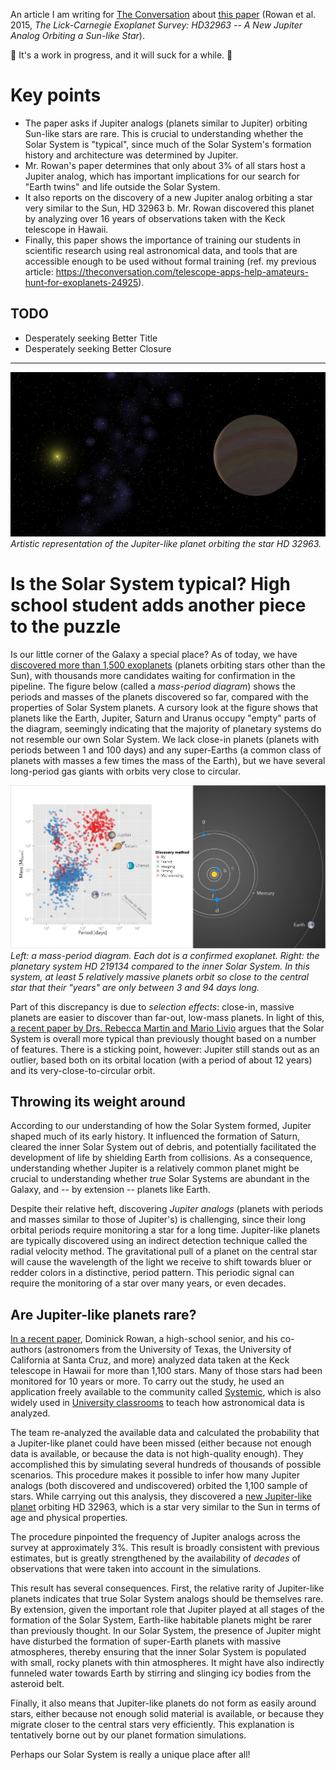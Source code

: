 An article I am writing for [The Conversation](https://theconversation.com/us) about [this paper](http://arxiv.org/abs/1512.00417) (Rowan et al. 2015, *The Lick-Carnegie Exoplanet Survey: HD32963 -- A New Jupiter Analog Orbiting a Sun-like Star*).

:construction_worker: It's a work in progress, and it will suck for a while. :construction_worker:

# Key points
- The paper asks if Jupiter analogs (planets similar to Jupiter) orbiting Sun-like stars are rare. This is crucial to understanding whether the Solar System is "typical", since much of the Solar System's formation history and architecture was determined by Jupiter. 
- Mr. Rowan's paper determines that only about 3% of all stars host a Jupiter analog, which has important implications for our search for "Earth twins" and life outside the Solar System. 
- It also reports on the discovery of a new Jupiter analog orbiting a star very similar to the Sun, HD 32963 b. Mr. Rowan discovered this planet by analyzing over 16 years of observations taken with the Keck telescope in Hawaii. 
- Finally, this paper shows the importance of training our students in scientific research using real astronomical data, and tools that are accessible enough to be used without formal training (ref. my previous article: https://theconversation.com/telescope-apps-help-amateurs-hunt-for-exoplanets-24925).

## TODO ##
* Desperately seeking Better Title
* Desperately seeking Better Closure

<hr>

![Synthetic HD 32963](figures/32963_synthetic.png)
*Artistic representation of the Jupiter-like planet orbiting the star HD 32963.*

# Is the Solar System typical? High school student adds another piece to the puzzle #

Is our little corner of the Galaxy a special place? As of today, we have [discovered more than 1,500 exoplanets](http://exoplanets.org) (planets orbiting stars other than the Sun), with thousands more candidates waiting for confirmation in the pipeline. The figure below (called a *mass-period diagram*) shows the periods and masses of the planets discovered so far, compared with the properties of Solar System planets. A cursory look at the figure shows that planets like the Earth, Jupiter, Saturn and Uranus occupy "empty" parts of the diagram, seemingly indicating that the majority of planetary systems do not resemble our own Solar System. We lack close-in planets (planets with periods between 1 and 100 days) and any super-Earths (a common class of planets with masses a few times the mass of the Earth), but we have several long-period gas giants with orbits very close to circular.

![Figure 1](figures/Figure_1.png)
*Left: a mass-period diagram. Each dot is a confirmed exoplanet. Right: the planetary system HD 219134 compared to the inner Solar System. In this system, at least 5 relatively massive planets orbit so close to the central star that their "years" are only between 3 and 94 days long.*

Part of this discrepancy is due to *selection effects*: close-in, massive planets are easier to discover than far-out, low-mass planets. In light of this, [a recent paper by Drs. Rebecca Martin and Mario Livio](http://aasnova.org/2015/09/25/how-normal-is-our-solar-system/) argues that the Solar System is overall more typical than previously thought based on a number of features. There is a sticking point, however: Jupiter still stands out as an outlier, based both on its orbital location (with a period of about 12 years) and its very-close-to-circular orbit.

## Throwing its weight around ##
According to our understanding of how the Solar System formed, Jupiter shaped much of its early history. It influenced the formation of Saturn, cleared the inner Solar System out of debris, and potentially facilitated the development of life by shielding Earth from collisions. As a consequence, understanding whether Jupiter is a relatively common planet might be crucial to understanding whether *true* Solar Systems are abundant in the Galaxy, and -- by extension -- planets like Earth.

Despite their relative heft, discovering *Jupiter analogs* (planets with periods and masses similar to those of Jupiter's) is challenging, since their long orbital periods require monitoring a star for a long time. Jupiter-like planets are typically discovered using an indirect detection technique called the radial velocity method. The gravitational pull of a planet on the central star will cause the wavelength of the light we receive to shift towards bluer or redder colors in a distinctive, period pattern. This periodic signal can require the monitoring of a star over many years, or even decades.

## Are Jupiter-like planets rare? ##
[In a recent paper](http://arxiv.org/abs/1512.00417), Dominick Rowan, a high-school senior, and his co-authors (astronomers from the University of Texas, the University of California at Santa Cruz, and more) analyzed data taken at the Keck telescope in Hawaii for more than 1,100 stars. Many of those stars had been monitored for 10 years or more. To carry out the study, he used an application freely available to the community called [Systemic](https://theconversation.com/telescope-apps-help-amateurs-hunt-for-exoplanets-24925), which is also widely used in [University classrooms](http://www.save-point.io) to teach how astronomical data is analyzed.

The team re-analyzed the available data and calculated the probability that a Jupiter-like planet could have been missed (either because not enough data is available, or because the data is not high-quality enough). They accomplished this by simulating several hundreds of thousands of possible scenarios. This procedure makes it possible to infer how many Jupiter analogs (both discovered and undiscovered) orbited the 1,100 sample of stars. While carrying out this analysis, they discovered a [new Jupiter-like planet](http://exoplanet.eu/catalog/hd_32963_b/) orbiting HD 32963, which is a star very similar to the Sun in terms of age and physical properties.

The procedure pinpointed the frequency of Jupiter analogs across the survey at approximately 3%. This result is broadly consistent with previous estimates, but is greatly strengthened by the availability of *decades* of observations that were taken into account in the simulations. 

This result has several consequences. First, the relative rarity of Jupiter-like planets indicates that true Solar System analogs should be themselves rare. By extension, given the important role that Jupiter played at all stages of the formation of the Solar System, Earth-like habitable planets might be rarer than previously thought. In our Solar System, the presence of Jupiter might have disturbed the formation of super-Earth planets with massive atmospheres, thereby ensuring that the inner Solar System is populated with small, rocky planets with thin atmospheres. It might have also indirectly funneled water towards Earth by stirring and slinging icy bodies from the asteroid belt.

Finally, it also means that Jupiter-like planets do not form as easily around stars, either because not enough solid material is available, or because they migrate closer to the central stars very efficiently. This explanation is tentatively borne out by our planet formation simulations.

Perhaps our Solar System is really a unique place after all!

